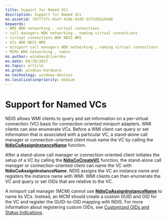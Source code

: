 ```yaml
---
title: Support for Named VCs
description: Support for Named VCs
ms.assetid: 797f737c-91e7-410b-91d5-5575d5b19e86
keywords:
- WMI WDK networking , virtual connections
- call managers WDK networking , naming virtual connections
- virtual connections WDK NDIS WMI
- VCs WDK NDIS WMI
- miniport call managers WDK networking , naming virtual connections
- MCMs WDK networking , namin
ms.author: windowsdriverdev
ms.date: 04/20/2017
ms.topic: article
ms.prod: windows-hardware
ms.technology: windows-devices
ms.localizationpriority: medium
---
```


# Support for Named VCs





NDIS allows WMI clients to query and set information on a per-virtual connection (VC) basis for connection-oriented miniport adapters. WMI clients can also enumerate VCs. Before a WMI client can query or set information that is associated with a particular VC, a stand-alone call manager or connection-oriented client must name the VC by calling the [**NdisCoAssignInstanceName**](https://msdn.microsoft.com/library/windows/hardware/ff561692) function.

After a stand-alone call manager or connection-oriented client initiates the setup of a VC by calling the [**NdisCoCreateVC**](https://msdn.microsoft.com/library/windows/hardware/ff561696) function, the stand-alone call manager or connection-oriented client can name the VC with **NdisCoAssignInstanceName**. NDIS assigns the VC an instance name and registers the instance name with WMI. WMI clients can then enumerate the VC and query or set OIDs that are relative to the VC.

A miniport call manager (MCM) cannot use [**NdisCoAssignInstanceName**](https://msdn.microsoft.com/library/windows/hardware/ff561692) to name its VCs. Instead, an MCM should create a custom GUID and OID for the VC and register the GUID-to-OID mapping with NDIS. For more information about registering custom OIDs, see [Customized OIDs and Status Indications](customized-oids-and-status-indications.md).

 

 





